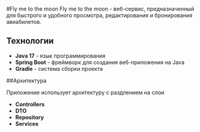 #Fly me to the moon
Fly me to the moon - веб-сервис, предназначенный для быстрого и удобного просмотра, редактирования и бронирования авиабилетов.

## Технологии

- **Java 17** - язык программирования
- **Spring Boot** - фреймворк для создания веб-приложения на Java
- **Gradle** - система сборки проекта

##Архитектура

Приложение использует архитектуру с раздлением на слои
- **Controllers**
- **DTO**
- **Repository**
- **Services**
